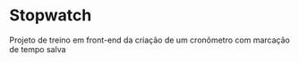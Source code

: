 # Stopwatch
 Projeto de treino em front-end da criação de um cronômetro com marcação de tempo salva
